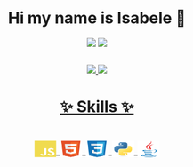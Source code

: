 ###  <h1 align="center"> Hi my name is Isabele 👋 </h1>

 <div align="center">
  <a href = "isarochinha33@gamil.com"><img src="https://img.shields.io/badge/-Gmail-%23333?style=for-the-badge&logo=gmail&logoColor=red" target="_blank"></a> 
 <a href="https://www.linkedin.com/in/isabele-rocha-a3a4a8235/" target="_blank"><img src="https://img.shields.io/badge/-LinkedIn-%230077B5?style=for-the-badge&logo=linkedin&logoColor=white" target="_blank"></a> 
  </div>
  
  ##

<div align="center">
  <a href="https://github.com/isabeler">
  <img height="180em" src="https://github-readme-stats.vercel.app/api?username=isabeler&show_icons=true&theme=dark&include_all_commits=true&count_private=true"/>
  <img height="180em" src="https://github-readme-stats.vercel.app/api/top-langs/?username=isabeler&layout=compact&langs_count=7&theme=dark"/>
      
</div>
 
  
<div style="display: inline_block" align="center" >
  <h1>✨ Skills ✨<h1>
  <img align="center" alt="isabeler-Js" height="30" width="40" src="https://raw.githubusercontent.com/devicons/devicon/master/icons/javascript/javascript-plain.svg"> 
  <img align="center" alt="isabeler-HTML" height="30" width="40" src="https://raw.githubusercontent.com/devicons/devicon/master/icons/html5/html5-original.svg">
  <img align="center" alt="isabeler-CSS" height="30" width="40" src="https://raw.githubusercontent.com/devicons/devicon/master/icons/css3/css3-original.svg">
  <img align="center" alt="isaabeler-Python" height="30" width="40" src="https://raw.githubusercontent.com/devicons/devicon/master/icons/python/python-original.svg">
  <img align='center' alt="isabeler-java" height="30" width="40" src="https://raw.githubusercontent.com/devicons/devicon/master/icons/java/java-original.svg">
</div>


